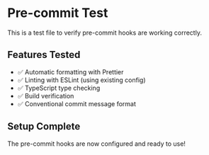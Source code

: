 # Pre-commit Test

This is a test file to verify pre-commit hooks are working correctly.

## Features Tested

- ✅ Automatic formatting with Prettier
- ✅ Linting with ESLint (using existing config)
- ✅ TypeScript type checking
- ✅ Build verification
- ✅ Conventional commit message format

## Setup Complete

The pre-commit hooks are now configured and ready to use!
